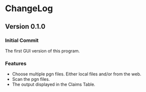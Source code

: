 # ChangeLog

## Version 0.1.0
### Initial Commit
The first GUI version of this program.
### Features
* Choose multiple pgn files. Either local files and/or from the web.
* Scan the pgn files.
* The output displayed in the Claims Table.
